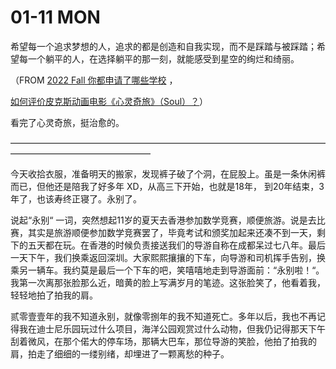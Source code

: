 # 01-11 MON



希望每⼀个追求梦想的⼈，追求的都是创造和⾃我实现，⽽不是踩踏与被踩踏；希望每⼀个躺平的⼈，在选择躺平的那⼀刻，就能感受到星空的绚烂和绮丽。

（FROM [2022 Fall 你都申请了哪些学校](https://www.zhihu.com/question/379814619/answer/1638790640)  ，

 [如何评价皮克斯动画电影《心灵奇旅》（Soul）？](https://www.zhihu.com/question/332013569/answer/1658800505)）

看完了心灵奇旅，挺治愈的。

————————————————————————————————————————————————————

今天收拾衣服，准备明天的搬家，发现裤子破了个洞，在屁股上。虽是一条休闲裤而已，但他还是陪我了好多年 XD，从高三下开始，也就是18年， 到20年结束，3年了，也该寿终正寝了。永别了。

说起“永别“ 一词，突然想起11岁的夏天去香港参加数学竞赛，顺便旅游。说是去比赛，其实是旅游顺便参加数学竞赛罢了，毕竟考试和颁奖加起来还凑不到一天，剩下的五天都在玩。在香港的时候负责接送我们的导游自称在成都呆过七八年。最后一天下午，我们换乘返回深圳。大家熙熙攘攘的下车，向导游和司机挥手告别，换乘另一辆车。我约莫是最后一个下车的吧，笑嘻嘻地走到导游面前：“永别啦！“。我第一次离那张脸那么近，暗黄的脸上写满岁月的笔迹。这张脸笑了，他看着我，轻轻地拍了拍我的肩。

贰零壹壹年的我不知道永别，就像零捌年的我不知道死亡。多年以后，我也不再记得我在迪士尼乐园玩过什么项目，海洋公园观赏过什么动物，但我仍记得那天下午刮着微风，在那个偌大的停车场，那辆大巴车，那位导游的笑脸，他拍了拍我的肩，拍走了细细的一缕别绪，却埋进了一颗离愁的种子。

